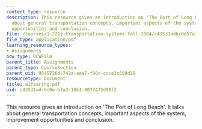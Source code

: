 ```yaml
---
content_type: resource
description: This resource gives an introduction on 'The Port of Long Beach'. It talks
  about general transportation concepts, important aspects of the system, improvement
  opportunities and conclusion.
file: /courses/1-221j-transportation-systems-fall-2004/c43531ad6c0e57a310b10077472d98f2_a1fearing.pdf
file_type: application/pdf
learning_resource_types:
- Assignments
ocw_type: OCWFile
parent_title: Assignments
parent_type: CourseSection
parent_uid: 9545726d-742a-aaa7-f80c-ccce3c609d28
resourcetype: Document
title: a1fearing.pdf
uid: c43531ad-6c0e-57a3-10b1-0077472d98f2
---
```

This resource gives an introduction on 'The Port of Long Beach'. It talks about general transportation concepts, important aspects of the system, improvement opportunities and conclusion.